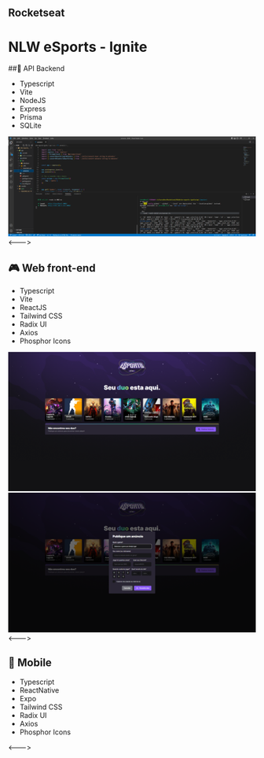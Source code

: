 
## Rocketseat
# NLW eSports - Ignite


##💠 API Backend
- Typescript
- Vite
- NodeJS
- Express
- Prisma
- SQLite

![preview](nlw-esports-3.png)
<--->

## 🎮 Web front-end
- Typescript
- Vite
- ReactJS
- Tailwind CSS
- Radix UI
- Axios
- Phosphor Icons

![preview](nlw-esports-1.png)
![preview](nlw-esports-2.png)
<--->

## 📱 Mobile
- Typescript
- ReactNative
- Expo
- Tailwind CSS
- Radix UI
- Axios
- Phosphor Icons

<--->
